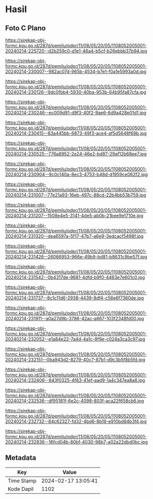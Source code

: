 # Hasil

## Foto C Plano

https://sirekap-obj-formc.kpu.go.id/287d/pemilu/pdpr/11/08/05/20/05/1108052005001-20240214-225720--d2b259c0-d1e1-46a4-b5cf-b26ebbb37b94.jpg

https://sirekap-obj-formc.kpu.go.id/287d/pemilu/pdpr/11/08/05/20/05/1108052005001-20240214-230007--982ac07d-965b-4534-b7e1-f0a1e5993a0d.jpg

https://sirekap-obj-formc.kpu.go.id/287d/pemilu/pdpr/11/08/05/20/05/1108052005001-20240214-230126--9dc0fbb4-5930-40ba-953b-64b95fa87cfa.jpg

https://sirekap-obj-formc.kpu.go.id/287d/pemilu/pdpr/11/08/05/20/05/1108052005001-20240214-230246--ec009d91-d9f3-40f2-9ae6-6d9a428e01d1.jpg

https://sirekap-obj-formc.kpu.go.id/287d/pemilu/pdpr/11/08/05/20/05/1108052005001-20240214-230415--83a445bb-6873-49f3-ace4-af5d5648f69b.jpg

https://sirekap-obj-formc.kpu.go.id/287d/pemilu/pdpr/11/08/05/20/05/1108052005001-20240214-230525--776a8952-2e24-46e2-bd87-29af12b68ee7.jpg

https://sirekap-obj-formc.kpu.go.id/287d/pemilu/pdpr/11/08/05/20/05/1108052005001-20240214-230904--9c0c140a-8ec3-4753-b48d-d1959ce062f2.jpg

https://sirekap-obj-formc.kpu.go.id/287d/pemilu/pdpr/11/08/05/20/05/1108052005001-20240214-231007--77e21a93-16eb-497c-88cd-22b4bb53b759.jpg

https://sirekap-obj-formc.kpu.go.id/287d/pemilu/pdpr/11/08/05/20/05/1108052005001-20240214-231207--1508e4e5-3141-4de5-ab0b-21bee9e1710e.jpg

https://sirekap-obj-formc.kpu.go.id/287d/pemilu/pdpr/11/08/05/20/05/1108052005001-20240214-231320--dea6597a-5f17-47b7-a6e9-3edcacf5498f.jpg

https://sirekap-obj-formc.kpu.go.id/287d/pemilu/pdpr/11/08/05/20/05/1108052005001-20240214-231426--26066953-966e-49b9-bd81-b8631c9be57f.jpg

https://sirekap-obj-formc.kpu.go.id/287d/pemilu/pdpr/11/08/05/20/05/1108052005001-20240214-231542--0b4317de-9681-4dfd-b9f0-4463e7e601c0.jpg

https://sirekap-obj-formc.kpu.go.id/287d/pemilu/pdpr/11/08/05/20/05/1108052005001-20240214-231737--8c1c11d6-2938-4439-8df4-c56e6f7360de.jpg

https://sirekap-obj-formc.kpu.go.id/287d/pemilu/pdpr/11/08/05/20/05/1108052005001-20240214-231911--a0a27d9b-3786-42ac-a667-103f2348fd00.jpg

https://sirekap-obj-formc.kpu.go.id/287d/pemilu/pdpr/11/08/05/20/05/1108052005001-20240214-232052--e1a84e22-7a4d-4a1c-8f9e-c024a3ca3c97.jpg

https://sirekap-obj-formc.kpu.go.id/287d/pemilu/pdpr/11/08/05/20/05/1108052005001-20240214-232151--0ba943d2-8279-40c7-87b1-d9c3b5f8b5fd.jpg

https://sirekap-obj-formc.kpu.go.id/287d/pemilu/pdpr/11/08/05/20/05/1108052005001-20240214-232406--843f0325-4f83-41ef-aad9-1a4c347ea8a8.jpg

https://sirekap-obj-formc.kpu.go.id/287d/pemilu/pdpr/11/08/05/20/05/1108052005001-20240214-232536--df95181f-6e2c-4098-803f-aca22f658cb6.jpg

https://sirekap-obj-formc.kpu.go.id/287d/pemilu/pdpr/11/08/05/20/05/1108052005001-20240214-232732--84c62327-fd32-4bd6-8b19-e910bd84b3f4.jpg

https://sirekap-obj-formc.kpu.go.id/287d/pemilu/pdpr/11/08/05/20/05/1108052005001-20240214-232836--16fcd04b-80bf-4030-98b7-a02a22dbd0bc.jpg


## Metadata

| Key        | Value               |
| ---------- | ------------------- |
| Time Stamp | 2024-02-17 13:05:41 |
| Kode Dapil | 1102                |



